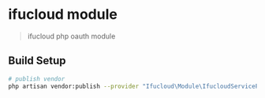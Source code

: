 # ifucloud module

> ifucloud php oauth module

## Build Setup

``` bash
# publish vendor
php artisan vendor:publish --provider "Ifucloud\Module\IfucloudServiceProvider"
```
